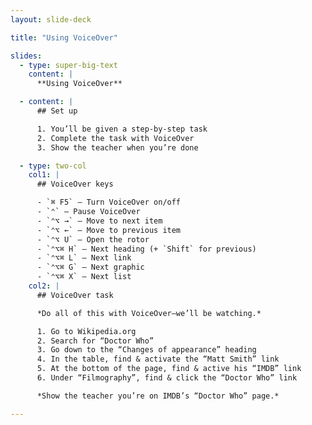```yaml
---
layout: slide-deck

title: "Using VoiceOver"

slides:
  - type: super-big-text
    content: |
      **Using VoiceOver**

  - content: |
      ## Set up

      1. You’ll be given a step-by-step task
      2. Complete the task with VoiceOver
      3. Show the teacher when you’re done

  - type: two-col
    col1: |
      ## VoiceOver keys

      - `⌘ F5` — Turn VoiceOver on/off
      - `⌃` — Pause VoiceOver
      - `⌃⌥ →` — Move to next item
      - `⌃⌥ ←` — Move to previous item
      - `⌃⌥ U` — Open the rotor
      - `⌃⌥⌘ H` — Next heading (+ `Shift` for previous)
      - `⌃⌥⌘ L` — Next link
      - `⌃⌥⌘ G` — Next graphic
      - `⌃⌥⌘ X` — Next list
    col2: |
      ## VoiceOver task

      *Do all of this with VoiceOver—we’ll be watching.*

      1. Go to Wikipedia.org
      2. Search for “Doctor Who”
      3. Go down to the “Changes of appearance” heading
      4. In the table, find & activate the “Matt Smith” link
      5. At the bottom of the page, find & active his “IMDB” link
      6. Under “Filmography”, find & click the “Doctor Who” link

      *Show the teacher you’re on IMDB’s “Doctor Who” page.*

---
```


